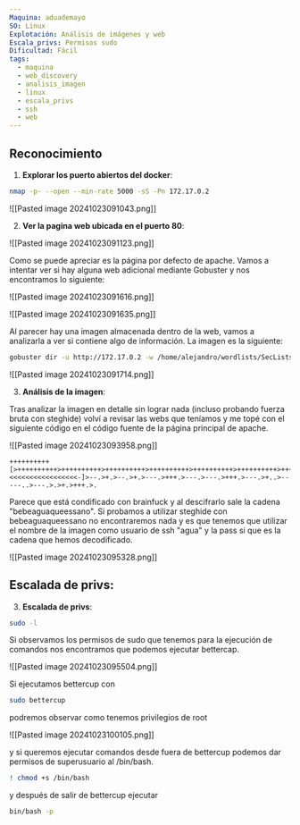 ```yaml
---
Maquina: aduademayo
SO: Linux
Explotación: Análisis de imágenes y web
Escala_privs: Permisos sudo
Dificultad: Fácil
tags:
  - maquina
  - web_discovery
  - analisis_imagen
  - linux
  - escala_privs
  - ssh
  - web
---
```

## Reconocimiento

1. **Explorar los puerto abiertos del docker**: 

```bash 
nmap -p- --open --min-rate 5000 -sS -Pn 172.17.0.2
```

![[Pasted image 20241023091043.png]]

2. **Ver la pagina web ubicada en el puerto 80**:

![[Pasted image 20241023091123.png]]

Como se puede apreciar es la página por defecto de apache. Vamos a intentar ver si hay alguna web adicional mediante Gobuster y nos encontramos lo siguiente:

![[Pasted image 20241023091616.png]]

![[Pasted image 20241023091635.png]]

Al parecer hay una imagen almacenada dentro de la web, vamos a analizarla a ver si contiene algo de información. La imagen es la siguiente:

```bash 
gobuster dir -u http://172.17.0.2 -w /home/alejandro/wordlists/SecLists/Discovery/Web-Content/directory-list-2.3-big.txt -x .php,.py,.js,.txt
```

![[Pasted image 20241023091714.png]]

3. **Análisis de la imagen**:

Tras analizar la imagen en detalle sin lograr nada (incluso probando fuerza bruta con steghide) volví a revisar las webs que teníamos y me topé con el siguiente código en el código fuente de la página principal de apache.

![[Pasted image 20241023093958.png]]

```brainfuck 
++++++++++[>++++++++++>++++++++++>++++++++++>++++++++++>++++++++++>++++++++++>++++++++++++>++++++++++>+++++++++++>++++++++++++>++++++++++>++++++++++++>++++++++++>+++++++++++>+++++++++++>+>+<<<<<<<<<<<<<<<<<-]>--.>+.>--.>+.>---.>+++.>---.>---.>+++.>---.>+..>-----..>---.>.>+.>+++.>.
```

Parece que está condificado con brainfuck y al descifrarlo sale la cadena "bebeaguaqueessano". Si probamos a utilizar steghide con bebeaguaqueessano no encontraremos nada y es que tenemos que utilizar el nombre de la imagen como usuario de ssh "agua" y la pass si que es la cadena que hemos decodificado.

![[Pasted image 20241023095328.png]]

## Escalada de privs:

3. **Escalada de privs**:

```bash 
sudo -l
```

Si observamos los permisos de sudo que tenemos para la ejecución de comandos nos encontramos que podemos ejecutar bettercap.

![[Pasted image 20241023095504.png]]

Si ejecutamos bettercup con

```bash 
sudo bettercup
```

podremos observar como tenemos privilegios de root

![[Pasted image 20241023100105.png]]

y si queremos ejecutar comandos desde fuera de bettercup podemos dar permisos de superusuario al /bin/bash.

```bash 
! chmod +s /bin/bash
```

y después de salir de bettercup ejecutar

```bash 
bin/bash -p
```


